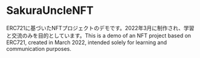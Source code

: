 # SakuraUncleNFT
ERC721に基づいたNFTプロジェクトのデモです。2022年3月に制作され、学習と交流のみを目的としています。This is a demo of an NFT project based on ERC721, created in March 2022, intended solely for learning and communication purposes.
